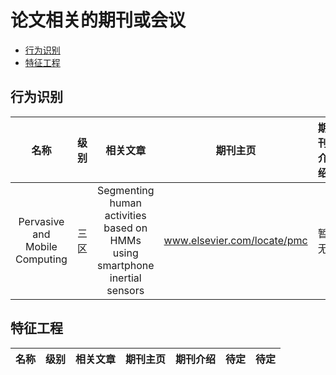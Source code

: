 
# 论文相关的期刊或会议

* [行为识别](##行为识别)
* [特征工程](##特征工程)

## 行为识别

| 名称 | 级别 | 相关文章| 期刊主页 | 期刊介绍 | 其他相关介绍 | 待定| 
| :--------: | :---------: | :---------: | :---------: | :---------: | :---------:| :---------: | 
| Pervasive and Mobile Computing | 三区 | Segmenting human activities based on HMMs using smartphone inertial sensors | www.elsevier.com/locate/pmc | 暂无 | http://www.letpub.com.cn/index.php?journalid=8947&page=journalapp&view=detail | 待定 | 


## 特征工程
| 名称 | 级别 | 相关文章| 期刊主页 | 期刊介绍 | 待定 | 待定| 
| :--------: | :---------: | :---------: | :---------: | :---------: | :---------:| :---------: | 
